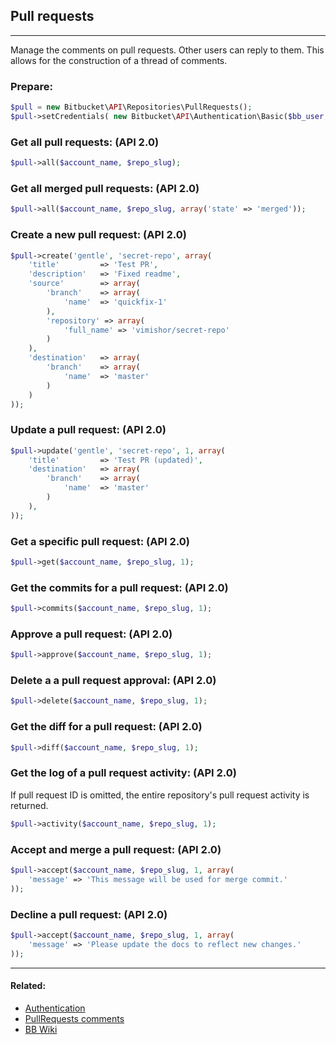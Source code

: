 ## Pull requests

----
Manage the comments on pull requests. Other users can reply to them. This allows for the construction of a thread of comments. 

### Prepare:
```php
$pull = new Bitbucket\API\Repositories\PullRequests();
$pull->setCredentials( new Bitbucket\API\Authentication\Basic($bb_user, $bb_pass) );
```

### Get all pull requests: (API 2.0)
```php
$pull->all($account_name, $repo_slug);
```

### Get all merged pull requests: (API 2.0)
```php
$pull->all($account_name, $repo_slug, array('state' => 'merged'));
```

### Create a new pull request: (API 2.0)
```php
$pull->create('gentle', 'secret-repo', array(
    'title'         => 'Test PR',
    'description'   => 'Fixed readme',
    'source'        => array(
        'branch'    => array(
            'name'  => 'quickfix-1'
        ),
        'repository' => array(
            'full_name' => 'vimishor/secret-repo'
        )
    ),
    'destination'   => array(
        'branch'    => array(
            'name'  => 'master'
        )
    )
));
```

### Update a pull request: (API 2.0)
```php
$pull->update('gentle', 'secret-repo', 1, array(
    'title'         => 'Test PR (updated)',
    'destination'   => array(
        'branch'    => array(
            'name'  => 'master'
        )
    ),
));
```

### Get a specific pull request: (API 2.0)
```php
$pull->get($account_name, $repo_slug, 1);
```

### Get the commits for a pull request: (API 2.0)
```php
$pull->commits($account_name, $repo_slug, 1);
```

### Approve a pull request: (API 2.0)
```php
$pull->approve($account_name, $repo_slug, 1);
```

### Delete a a pull request approval: (API 2.0)
```php
$pull->delete($account_name, $repo_slug, 1);
```

### Get the diff for a pull request: (API 2.0)
```php
$pull->diff($account_name, $repo_slug, 1);
```

### Get the log of a pull request activity: (API 2.0)
If pull request ID is omitted, the entire repository's pull request activity is returned.

```php
$pull->activity($account_name, $repo_slug, 1);
```

### Accept and merge a pull request: (API 2.0)
```php
$pull->accept($account_name, $repo_slug, 1, array(
    'message' => 'This message will be used for merge commit.'
));
```

### Decline a pull request: (API 2.0)
```php
$pull->accept($account_name, $repo_slug, 1, array(
    'message' => 'Please update the docs to reflect new changes.'
));
```

----

#### Related:
  * [Authentication](../authentication.md)
  * [PullRequests comments](pullrequests/comments.md)
  * [BB Wiki](https://confluence.atlassian.com/display/BITBUCKET/pullrequests+Resource#pullrequestsResource-Overview)
